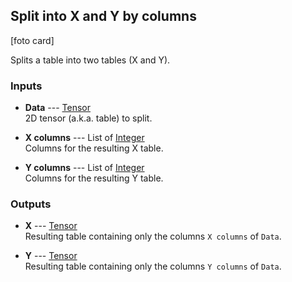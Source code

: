 ## Split into X and Y by columns

[foto card]

Splits a table into two tables (X and Y).

### Inputs

* **Data** --- [Tensor](types/Tensor.html)  
  2D tensor (a.k.a. table) to split.

* **X columns** --- List of [Integer](types/Integer.html)  
  Columns for the resulting X table.

* **Y columns** --- List of [Integer](types/Integer.html)  
  Columns for the resulting Y table.

### Outputs

* **X** --- [Tensor](types/Tensor.html)  
  Resulting table containing only the columns `X columns` of `Data`.

* **Y** --- [Tensor](types/Tensor.html)  
  Resulting table containing only the columns `Y columns` of `Data`.
